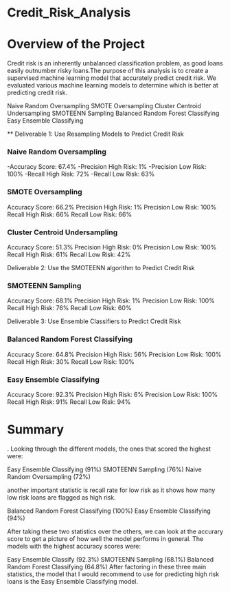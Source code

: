 # Credit_Risk_Analysis


# Overview of the Project

Credit risk is an inherently unbalanced classification problem, as good loans easily outnumber risky loans.The purpose of this analysis is to create a supervised machine learning model that accurately predict credit risk. We evaluated various machine learning models to determine which is better at predicting credit risk.

Naive Random Oversampling
SMOTE Oversampling
Cluster Centroid Undersampling
SMOTEENN Sampling
Balanced Random Forest Classifying
Easy Ensemble Classifying

** Deliverable 1: Use Resampling Models to Predict Credit Risk
  
 ### Naive Random Oversampling

-Accuracy Score: 67.4%
-Precision High Risk: 1%
-Precision Low Risk: 100%
-Recall High Risk: 72%
-Recall Low Risk: 63%

### SMOTE Oversampling
Accuracy Score: 66.2%
Precision High Risk: 1%
Precision Low Risk: 100%
Recall High Risk: 66%
Recall Low Risk: 66%

### Cluster Centroid Undersampling
Accuracy Score: 51.3%
Precision High Risk: 0%
Precision Low Risk: 100%
Recall High Risk: 61%
Recall Low Risk: 42%



Deliverable 2: Use the SMOTEENN algorithm to Predict Credit Risk

### SMOTEENN Sampling
Accuracy Score: 68.1%
Precision High Risk: 1%
Precision Low Risk: 100%
Recall High Risk: 76%
Recall Low Risk: 60%

Deliverable 3: Use Ensemble Classifiers to Predict Credit Risk 

### Balanced Random Forest Classifying
Accuracy Score: 64.8%
Precision High Risk: 56%
Precision Low Risk: 100%
Recall High Risk: 30%
Recall Low Risk: 100%

### Easy Ensemble Classifying
Accuracy Score: 92.3%
Precision High Risk: 6%
Precision Low Risk: 100%
Recall High Risk: 91%
Recall Low Risk: 94%

# Summary
. Looking through the different models, the ones that scored the highest were:

Easy Ensemble Classifying (91%)
SMOTEENN Sampling (76%)
Naive Random Oversampling (72%)


another important statistic is recall rate for low risk as it shows how many low risk loans are flagged as high risk.

Balanced Random Forest Classifying (100%)
Easy Ensemble Classifying (94%)


After taking these two statistics over the others, we can look at the accurary score to get a picture of how well the model performs in general. The models with the highest accuracy scores were:

Easy Ensemble Classify (92.3%)
SMOTEENN Sampling (68.1%)
Balanced Random Forest Classifying (64.8%)
After factoring in these three main statistics, the model that I would recommend to use for predicting high risk loans is the Easy Ensemble Classifying model.